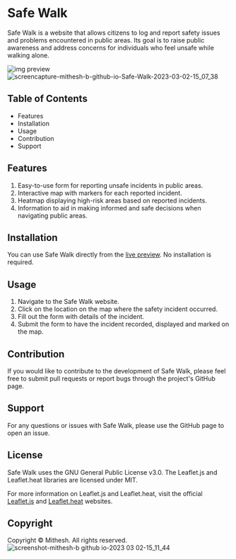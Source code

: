 # Safe Walk
Safe Walk is a website that allows citizens to log and report safety issues and problems encountered in public areas. Its goal is to raise public awareness and address concerns for individuals who feel unsafe while walking alone.

![img preview](https://user-images.githubusercontent.com/115478939/216237673-6b97b6bc-25a9-49e2-b176-2ae7af155813.png)
![screencapture-mithesh-b-github-io-Safe-Walk-2023-03-02-15_07_38](https://user-images.githubusercontent.com/115478939/222391458-400b3d7c-eb65-4323-95ca-ebb001d03a5f.png)


## Table of Contents
- Features
- Installation
- Usage
- Contribution
- Support

## Features
1. Easy-to-use form for reporting unsafe incidents in public areas.
2. Interactive map with markers for each reported incident.
3. Heatmap displaying high-risk areas based on reported incidents.
4. Information to aid in making informed and safe decisions when navigating public areas.

## Installation
You can use Safe Walk directly from the [live preview](https://mithesh-b.github.io/Safe_Walk/). No installation is required.

## Usage
1. Navigate to the Safe Walk website.
2. Click on the location on the map where the safety incident occurred.
3. Fill out the form with details of the incident.
4. Submit the form to have the incident recorded, displayed and marked on the map.

## Contribution
If you would like to contribute to the development of Safe Walk, please feel free to submit pull requests or report bugs through the project's GitHub page.

## Support
For any questions or issues with Safe Walk, please use the GitHub page to open an issue.

## License
Safe Walk uses the GNU General Public License v3.0. The Leaflet.js and Leaflet.heat libraries are licensed under MIT.

For more information on Leaflet.js and Leaflet.heat, visit the official [Leaflet.js](https://leafletjs.com/) and [Leaflet.heat](https://github.com/Leaflet/Leaflet.heat) websites.

## Copyright
Copyright © Mithesh. All rights reserved.
![screenshot-mithesh-b github io-2023 03 02-15_11_44](https://user-images.githubusercontent.com/115478939/222391500-55b6484c-e758-4a10-b6a0-dfcf8ad1f63f.png)


